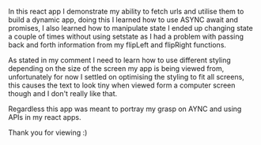 In this react app I demonstrate my ability to fetch urls and utilise them to build a dynamic app, 
doing this I learned how to use ASYNC await and promises, I also learned how to manipulate state I ended up changing state a couple of times without using setstate as I had a problem with passing back and forth information from my flipLeft and flipRight functions.

As stated in my comment I need to learn how to use different styling depending on the size of the screen my app is being viewed from, unfortunately for now I settled on optimising the styling to fit all screens, this causes the text to look tiny when viewed form a computer screen though and I don't really like that. 

Regardless this app was meant to portray my grasp on AYNC and using APIs in my react apps. 

Thank you for viewing :)
